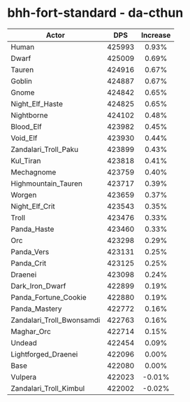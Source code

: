 # bhh-fort-standard - da-cthun
| Actor | DPS | Increase |
|---|:---:|:---:|
|Human|425993|0.93%|
|Dwarf|425009|0.69%|
|Tauren|424916|0.67%|
|Goblin|424887|0.67%|
|Gnome|424842|0.65%|
|Night_Elf_Haste|424825|0.65%|
|Nightborne|424102|0.48%|
|Blood_Elf|423982|0.45%|
|Void_Elf|423930|0.44%|
|Zandalari_Troll_Paku|423899|0.43%|
|Kul_Tiran|423818|0.41%|
|Mechagnome|423759|0.40%|
|Highmountain_Tauren|423717|0.39%|
|Worgen|423659|0.37%|
|Night_Elf_Crit|423543|0.35%|
|Troll|423476|0.33%|
|Panda_Haste|423460|0.33%|
|Orc|423298|0.29%|
|Panda_Vers|423131|0.25%|
|Panda_Crit|423125|0.25%|
|Draenei|423098|0.24%|
|Dark_Iron_Dwarf|422899|0.19%|
|Panda_Fortune_Cookie|422880|0.19%|
|Panda_Mastery|422772|0.16%|
|Zandalari_Troll_Bwonsamdi|422763|0.16%|
|Maghar_Orc|422714|0.15%|
|Undead|422454|0.09%|
|Lightforged_Draenei|422096|0.00%|
|Base|422080|0.00%|
|Vulpera|422023|-0.01%|
|Zandalari_Troll_Kimbul|422002|-0.02%|

